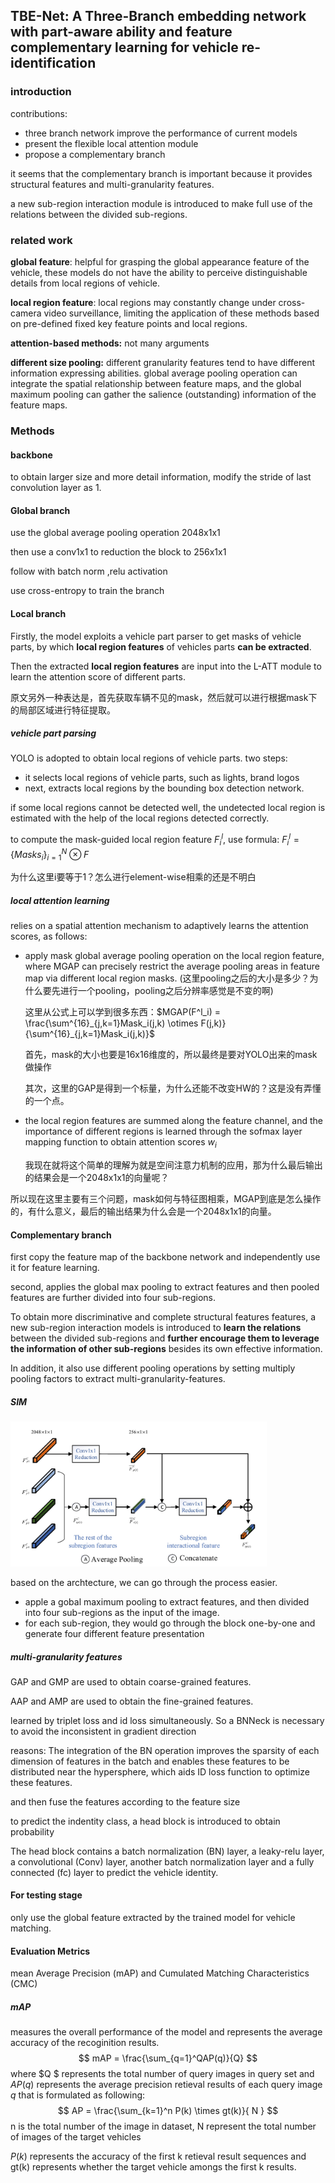 ## TBE-Net: A Three-Branch embedding network with part-aware ability and feature complementary learning for vehicle re-identification

### introduction

contributions:

- three branch network improve the performance of current models
- present the flexible local attention module
- propose a complementary branch

it seems that the complementary branch is important because it provides structural features and multi-granularity features. 

a new sub-region interaction module is introduced to make full use of the relations between the divided sub-regions.

### related work

**global feature**: helpful for grasping the global appearance feature of the vehicle, these models do not have the ability to perceive distinguishable details from local regions of vehicle.

**local region feature**: local regions may constantly change under cross-camera video surveillance, limiting the application of these methods based on pre-defined fixed key feature points and local regions.

**attention-based methods:** not many arguments

**different size pooling:** different granularity features tend to have different information expressing abilities. global average pooling operation can integrate the spatial relationship between feature maps, and the global maximum pooling can gather the salience (outstanding) information of the feature maps.

### Methods

#### backbone

to obtain larger size and more detail information, modify the stride of last convolution layer as 1.

#### Global branch

use the global average pooling operation 2048x1x1

then use a conv1x1 to reduction the block to 256x1x1

follow with batch norm ,relu activation

use cross-entropy to train the branch

#### Local branch

Firstly, the model exploits a vehicle part parser to get masks of vehicle parts, by which **local region features** of vehicles parts **can be extracted**. 

Then the extracted **local region features** are input into the L-ATT module to learn the attention score of different parts. 

原文另外一种表达是，首先获取车辆不见的mask，然后就可以进行根据mask下的局部区域进行特征提取。

##### vehicle part parsing

YOLO is adopted to obtain local regions of vehicle parts. two steps:

- it selects local regions of vehicle parts, such as lights, brand logos
- next, extracts local regions by the bounding box detection network.

if some local regions cannot be detected well, the undetected local region is estimated with the help of the local regions detected correctly.

to compute the mask-guided local region feature $F^l_i$, use formula: $F^l_i = \{Masks_i\}^N_{i=1} \otimes F$

为什么这里i要等于1？怎么进行element-wise相乘的还是不明白

##### local attention learning

relies on a spatial attention mechanism to adaptively learns the attention scores, as follows:

- apply mask global average pooling operation on the local region feature, where MGAP can precisely restrict the average pooling areas in feature map via different local region masks.  (这里pooling之后的大小是多少？为什么要先进行一个pooling，pooling之后分辨率感觉是不变的啊)

  这里从公式上可以学到很多东西：$MGAP(F^l_i) = \frac{\sum^{16}_{j,k=1}Mask_i(j,k) \otimes F(j,k)}{\sum^{16}_{j,k=1}Mask_i(j,k)}$ 

  首先，mask的大小也要是16x16维度的，所以最终是要对YOLO出来的mask做操作

  其次，这里的GAP是得到一个标量，为什么还能不改变HW的？这是没有弄懂的一个点。
  
- the local region features are summed along the feature channel, and the importance of different regions is learned through the sofmax layer mapping function to obtain attention scores $w_i$ 

  我现在就将这个简单的理解为就是空间注意力机制的应用，那为什么最后输出的结果会是一个2048x1x1的向量呢？

所以现在这里主要有三个问题，mask如何与特征图相乘，MGAP到底是怎么操作的，有什么意义，最后的输出结果为什么会是一个2048x1x1的向量。

#### Complementary branch

first copy the feature map of the backbone network and independently use it for feature learning. 

second, applies the global max pooling to extract features and then pooled features are further divided into four sub-regions.

To obtain more discriminative and complete structural features features, a new sub-region interaction models is introduced to **learn the relations** between the divided sub-regions and **further encourage them to leverage the information of other sub-regions** besides its own effective information.

In addition, it also use different pooling operations by setting multiply pooling factors to extract multi-granularity-features.

##### SIM

<img src="../pic/tbe-sim.png" style="zoom:40%;" />

based on the archtecture, we can go through the process easier.

- apple a gobal maximum pooling to extract features, and then divided into four sub-regions as the input of the  image.
- for each sub-region, they would go through the block one-by-one and generate four different feature presentation

##### multi-granularity features

GAP and GMP are used to obtain coarse-grained features.

AAP and AMP are used to obtain the fine-grained features. 

learned by triplet loss and id loss simultaneously. So a BNNeck is necessary to avoid the inconsistent in gradient direction

reasons: The integration of the BN operation improves the sparsity of each dimension of features in the batch and enables these features to be distributed near the hypersphere, which aids ID loss function to optimize these features.

and then fuse the features according to the feature size

to predict the indentity class, a head block is introduced to obtain probability

The head block contains a batch normalization (BN) layer, a leaky-relu layer, a convolutional (Conv) layer, another batch normalization layer and a fully connected (fc) layer to predict the vehicle identity.

#### For testing stage

only use the global feature extracted by the trained model for vehicle matching.

#### Evaluation Metrics

mean Average Precision (mAP) and Cumulated Matching Characteristics (CMC)

##### mAP

measures the overall performance of the model and represents the average accuracy of the recoginition results.
$$
mAP = \frac{\sum_{q=1}^QAP(q)}{Q}
$$
where $Q	$ represents the total number of query images in query set and $AP(q)$ represents the average precision retieval results of each query image $q$ that is formulated as following:
$$
AP = \frac{\sum_{k=1}^n P(k) \times gt(k)}{ N }
$$
n is the total number of the image in dataset, N represent the total number of images of the target vehicles

$P(k)$ represents the accuracy of the first k retieval result sequences and gt(k) represents whether the target vehicle amongs the first k results.
